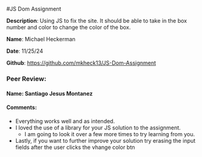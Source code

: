#JS Dom Assignment

**Description**:  Using JS to fix the site. It should be able to take in the box number and color to change the color of the box.

**Name**: Michael Heckerman

**Date**: 11/25/24

**Github**: https://github.com/mkheck13/JS-Dom-Assignment

### Peer Review:

#### **Name**: Santiago Jesus Montanez

#### **Comments**:

- Everything works well and as intended.
- I loved the use of a library for your JS solution to the assignment.
  - I am going to look it over a few more times to try learning from you.
- Lastly, if you want to further improve your solution try erasing the input fields after the user clicks the vhange color btn
